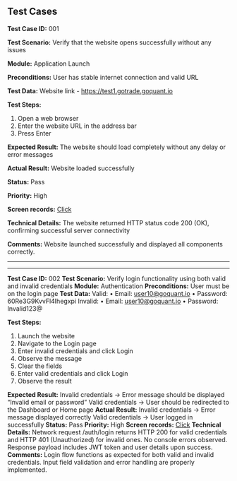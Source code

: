 ## Test Cases

**Test Case ID:** 001

**Test Scenario:** 
Verify that the website opens successfully without any issues

**Module:** Application Launch

**Preconditions:** 
User has stable internet connection and valid URL

**Test Data:** 
Website link - https://test1.gotrade.goquant.io

**Test Steps:**

1. Open a web browser
2. Enter the website URL in the address bar
3. Press Enter

**Expected Result:** 
The website should load completely without any delay or error messages

**Actual Result:** 
Website loaded successfully

**Status:** Pass

**Priority:** High

**Screen records:** 
[Click](https://drive.google.com/file/d/1vETf-AfXrMFXzg-uN5IXzHMzuaVKbQ_r/view?usp=sharing)

**Technical Details:** 
The website returned HTTP status code 200 (OK), confirming successful server connectivity

**Comments:** 
Website launched successfully and displayed all components correctly.

---

___

**Test Case ID:** 002
**Test Scenario:** Verify login functionality using both valid and invalid credentials
**Module:** Authentication
**Preconditions:** User must be on the login page
**Test Data:** 
Valid:
• Email: user10@goquant.io
• Password: 60Re3G9KvvFl4Ihegxpi 
Invalid:
• Email: user10@goquant.io
• Password: Invalid123@

**Test Steps:**

1. Launch the website
2. Navigate to the Login page
3. Enter invalid credentials and click Login
4. Observe the message
5. Clear the fields
6. Enter valid credentials and click Login
7. Observe the result

**Expected Result:** Invalid credentials → Error message should be displayed “Invalid email or password”
Valid credentials → User should be redirected to the Dashboard or Home page
**Actual Result:** Invalid credentials → Error message displayed correctly
Valid credentials → User logged in successfully
**Status:** Pass
**Priority:** High
**Screen records:** [Click](https://drive.google.com/file/d/16bEJAb3-EiqlKTaSfdY8d-zlzs1yyHLA/view?usp=sharing)
**Technical Details:** Network request /auth/login returns HTTP 200 for valid credentials and HTTP 401 (Unauthorized) for invalid ones. No console errors observed. Response payload includes JWT token and user details upon success.
**Comments:** Login flow functions as expected for both valid and invalid credentials. Input field validation and error handling are properly implemented.

